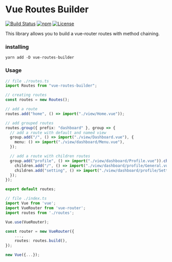 # Vue Routes Builder

[![Build Status](https://travis-ci.org/bunnypro/vue-routes-builder.svg?branch=master)](https://travis-ci.org/bunnypro/vue-routes-builder)
[![npm](https://img.shields.io/npm/v/vue-routes-builder.svg)](https://www.npmjs.com/package/vue-routes-builder)
[![License](https://img.shields.io/:license-MIT-blue.svg)](https://github.com/bunnypro/vue-routes-builder/blob/master/license)

This library allows you to build a vue-router routes with method chaining.

### installing

`yarn add -D vue-routes-builder`

### Usage

```ts
// file ./routes.ts
import Routes from "vue-routes-builder";

// creating routes
const routes = new Routes();

// add a route
routes.add("home", () => import("./view/Home.vue"));

// add grouped routes
routes.group({ prefix: "dashboard" }, group => {
  // add a route with default and named view
  group.add("/", () => import("./view/Dashboard.vue"), {
    menu: () => import("./view/dashboard/Menu.vue"),
  });

  // add a route with children routes
  group.add("profile", () => import("./view/dashboard/Profile.vue")).children(children => {
    children.add("/", () => import("./view/dashboard/profile/General.vue"));
    children.add("setting", () => import("./view/dashboard/profile/Setting.vue"));
  });
});

export default routes;
```

```ts
// file ./index.ts
import Vue from 'vue';
import VueRouter from 'vue-router';
import routes from './routes';

Vue.use(VueRouter);

const router = new VueRouter({
    ...,
    routes: routes.build(),
});

new Vue({...});
```
